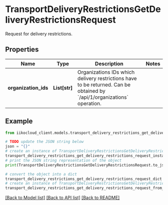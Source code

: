 # TransportDeliveryRestrictionsGetDeliveryRestrictionsRequest

Request for delivery restrictions.

## Properties

Name | Type | Description | Notes
------------ | ------------- | ------------- | -------------
**organization_ids** | **List[str]** | Organizations IDs which delivery restrictions have to be returned.                Can be obtained by &#x60;/api/1/organizations&#x60; operation. | 

## Example

```python
from iikocloud_client.models.transport_delivery_restrictions_get_delivery_restrictions_request import TransportDeliveryRestrictionsGetDeliveryRestrictionsRequest

# TODO update the JSON string below
json = "{}"
# create an instance of TransportDeliveryRestrictionsGetDeliveryRestrictionsRequest from a JSON string
transport_delivery_restrictions_get_delivery_restrictions_request_instance = TransportDeliveryRestrictionsGetDeliveryRestrictionsRequest.from_json(json)
# print the JSON string representation of the object
print(TransportDeliveryRestrictionsGetDeliveryRestrictionsRequest.to_json())

# convert the object into a dict
transport_delivery_restrictions_get_delivery_restrictions_request_dict = transport_delivery_restrictions_get_delivery_restrictions_request_instance.to_dict()
# create an instance of TransportDeliveryRestrictionsGetDeliveryRestrictionsRequest from a dict
transport_delivery_restrictions_get_delivery_restrictions_request_from_dict = TransportDeliveryRestrictionsGetDeliveryRestrictionsRequest.from_dict(transport_delivery_restrictions_get_delivery_restrictions_request_dict)
```
[[Back to Model list]](../README.md#documentation-for-models) [[Back to API list]](../README.md#documentation-for-api-endpoints) [[Back to README]](../README.md)


